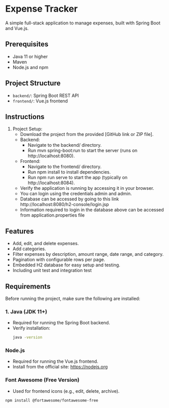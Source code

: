 # Expense Tracker

A simple full-stack application to manage expenses, built with Spring Boot and Vue.js.

## Prerequisites
- Java 11 or higher
- Maven
- Node.js and npm

## Project Structure
- `backend/`: Spring Boot REST API
- `frontend/`: Vue.js frontend


## Instructions
1. Project Setup:
   - Download the project from the provided [GitHub link or ZIP file].
   - Backend:
      - Navigate to the backend/ directory.
      - Run mvn spring-boot:run to start the server (runs on http://localhost:8080).
   - Frontend:
      - Navigate to the frontend/ directory.
      - Run npm install to install dependencies.
      - Run npm run serve to start the app (typically on http://localhost:8084).
   - Verify the application is running by accessing it in your browser.
   - You can login using the credentials admin and admin.
   - Database can be accessed by going to this link http://localhost:8080/h2-console/login.jsp
   - Information required to login in the database above can be accessed from application.properties file

## Features
   - Add, edit, and delete expenses.
   - Add categories.
   - Filter expenses by description, amount range, date range, and category.
   - Pagination with configurable rows per page.
   - Embedded H2 database for easy setup and testing.
   - Including unit test and integration test

## Requirements
Before running the project, make sure the following are installed:

### 1. Java (JDK 11+)

- Required for running the Spring Boot backend.
- Verify installation:
  ```bash
  java -version

### Node.js 
- Required for running the Vue.js frontend.
- Install from the official site: https://nodejs.org

###  Font Awesome (Free Version)
- Used for frontend icons (e.g., edit, delete, archive).
```bash
npm install @fortawesome/fontawesome-free
